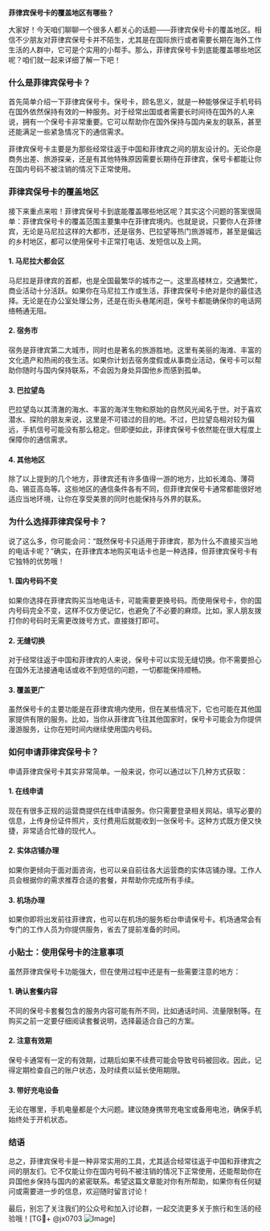 **菲律宾保号卡的覆盖地区有哪些？**

大家好！今天咱们聊聊一个很多人都关心的话题——菲律宾保号卡的覆盖地区。相信不少朋友对菲律宾保号卡并不陌生，尤其是在国际旅行或者需要长期在海外工作生活的人群中，它可是个实用的小帮手。那么，菲律宾保号卡到底能覆盖哪些地区呢？咱们就一起来详细了解一下吧！

### **什么是菲律宾保号卡？**

首先简单介绍一下菲律宾保号卡。保号卡，顾名思义，就是一种能够保证手机号码在国外依然保持有效的一种服务。对于经常出国或者需要长时间待在国外的人来说，拥有一个保号卡非常重要。它可以帮助你在国外保持与国内亲友的联系，甚至还能满足一些紧急情况下的通信需求。

菲律宾保号卡主要是为那些经常往返于中国和菲律宾之间的朋友设计的。无论你是商务出差、旅游探亲，还是有其他特殊原因需要长期待在菲律宾，保号卡都能让你在国内号码不被注销的情况下正常使用。

### **菲律宾保号卡的覆盖地区**

接下来重点来啦！菲律宾保号卡到底能覆盖哪些地区呢？其实这个问题的答案很简单：菲律宾保号卡的覆盖范围主要集中在菲律宾境内。也就是说，只要你人在菲律宾，无论是马尼拉这样的大都市，还是宿务、巴拉望等热门旅游城市，甚至是偏远的乡村地区，都可以使用保号卡正常打电话、发短信以及上网。

#### **1. 马尼拉大都会区**
马尼拉是菲律宾的首都，也是全国最繁华的城市之一。这里高楼林立，交通繁忙，商业活动十分活跃。如果你在马尼拉工作或生活，菲律宾保号卡绝对是你的最佳选择。无论是在办公室处理公务，还是在街头巷尾闲逛，保号卡都能确保你的电话网络畅通无阻。

#### **2. 宿务市**
宿务是菲律宾第二大城市，同时也是著名的旅游胜地。这里有美丽的海滩、丰富的文化遗产和热闹的夜生活。如果你计划去宿务度假或从事商业活动，保号卡可以帮助你随时与国内保持联系，不会因为身处异国他乡而感到孤单。

#### **3. 巴拉望岛**
巴拉望岛以其清澈的海水、丰富的海洋生物和原始的自然风光闻名于世。对于喜欢潜水、探险的朋友来说，这里是不可错过的目的地。不过，巴拉望岛相对较为偏远，手机信号可能没有那么稳定。但即便如此，菲律宾保号卡依然能在很大程度上保障你的通信需求。

#### **4. 其他地区**
除了以上提到的几个地方，菲律宾还有许多值得一游的地方，比如长滩岛、薄荷岛、锡亚高岛等。这些地区的通信条件各有不同，但菲律宾保号卡通常都能很好地适应当地环境，让你在享受美景的同时也能保持与外界的联系。

### **为什么选择菲律宾保号卡？**

说了这么多，你可能会问：“既然保号卡只适用于菲律宾，那为什么不直接买当地的电话卡呢？”确实，在菲律宾本地购买电话卡也是一种选择，但菲律宾保号卡有它独特的优势哦！

#### **1. 国内号码不变**
如果你选择在菲律宾购买当地电话卡，可能需要更换号码。而使用保号卡，你的国内号码完全不变，这样不仅方便记忆，也避免了不必要的麻烦。比如，家人朋友拨打你的号码时无需更改拨号方式，直接拨打即可。

#### **2. 无缝切换**
对于经常往返于中国和菲律宾的人来说，保号卡可以实现无缝切换。你不需要担心在国外无法接通电话或收不到短信的问题，一切都能保持顺畅。

#### **3. 覆盖更广**
虽然保号卡的主要功能是在菲律宾境内使用，但在某些情况下，它也可能在其他国家提供有限的服务。比如，当你从菲律宾飞往其他国家时，保号卡可能会为你提供漫游服务，让你在短时间内继续使用国内号码。

### **如何申请菲律宾保号卡？**

申请菲律宾保号卡其实非常简单。一般来说，你可以通过以下几种方式获取：

#### **1. 在线申请**
现在有很多正规的运营商提供在线申请服务。你只需要登录相关网站，填写必要的信息，上传身份证件照片，支付费用后就能收到一张保号卡。这种方式既方便又快捷，非常适合忙碌的现代人。

#### **2. 实体店铺办理**
如果你更倾向于面对面咨询，也可以亲自前往各大运营商的实体店铺办理。工作人员会根据你的需求推荐合适的套餐，并帮助你完成所有手续。

#### **3. 机场办理**
如果你即将出发前往菲律宾，也可以在机场的服务柜台申请保号卡。机场通常会有专门的工作人员为你提供服务，省去了提前准备的时间。

### **小贴士：使用保号卡的注意事项**

虽然菲律宾保号卡功能强大，但在使用过程中还是有一些需要注意的地方：

#### **1. 确认套餐内容**
不同的保号卡套餐包含的服务内容可能有所不同，比如通话时间、流量限制等。在购买之前一定要仔细阅读套餐说明，选择最适合自己的方案。

#### **2. 注意有效期**
保号卡通常有一定的有效期，过期后如果不续费可能会导致号码被回收。因此，记得定期检查自己的账户状态，及时续费以延长使用期限。

#### **3. 带好充电设备**
无论在哪里，手机电量都是个大问题。建议随身携带充电宝或备用电池，确保手机始终处于开机状态。

### **结语**

总之，菲律宾保号卡是一种非常实用的工具，尤其适合经常往返于中国和菲律宾之间的朋友们。它不仅能让你在国内号码不被注销的情况下正常使用，还能帮助你在异国他乡保持与国内的紧密联系。希望这篇文章能对你有所帮助，如果你有任何疑问或需要进一步的信息，欢迎随时留言讨论！

最后，别忘了关注我们的公众号和加入讨论群，一起交流更多关于旅行和生活的经验哦！[TG💪+ @jx0703 ![Image](https://github.com/user-attachments/assets/dbca1d08-cadb-493c-b0ec-ad6f7a83f270)]